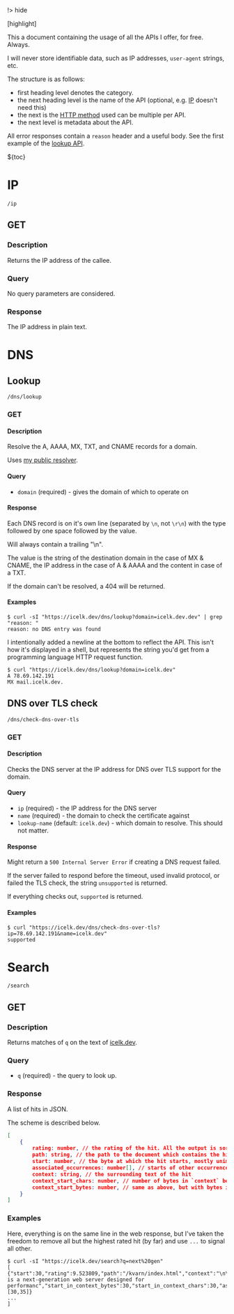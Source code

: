 !> hide

<head>
    <title>API reference | Icelk</title>
    <meta name="permalinks" content="enabled"> <!-- part of JS on icelk.dev & kvarn.org, options: disabled|enabled|not-titles -->
    <meta name="description" content="Documentation for APIs available for free on icelk.dev">
    [highlight]
</head>

This a document containing the usage of all the APIs I offer, for free. Always.

I will never store identifiable data, such as IP addresses, `user-agent` strings, etc.

The structure is as follows:

-   first heading level denotes the category.
-   the next heading level is the name of the API (optional, e.g. [IP](#ip) doesn't need this)
-   the next is the [HTTP method](https://developer.mozilla.org/en-US/docs/Web/HTTP/Methods) used
    can be multiple per API.
-   the next level is metadata about the API.

All error responses contain a `reason` header and a useful body.
See the first example of the [lookup API](#lookup).

${toc}

# IP

`/ip`

## GET

### Description

Returns the IP address of the callee.

### Query

No query parameters are considered.

### Response

The IP address in plain text.

# DNS

## Lookup

`/dns/lookup`

### GET

#### Description

Resolve the A, AAAA, MX, TXT, and CNAME records for a domain.

Uses [my public resolver](/dns/).

#### Query

-   `domain` (required) - gives the domain of which to operate on

#### Response

Each DNS record is on it's own line (separated by `\n`, not `\r\n`)
with the type followed by one space followed by the value.

Will always contain a trailing "\n".

The value is the string of the destination domain in the case of MX & CNAME,
the IP address in the case of A & AAAA
and the content in case of a TXT.

If the domain can't be resolved, a 404 will be returned.

#### Examples

```shell
$ curl -sI "https://icelk.dev/dns/lookup?domain=icelk.dev.dev" | grep "reason: "
reason: no DNS entry was found
```

I intentionally added a newline at the bottom to reflect the API.
This isn't how it's displayed in a shell, but represents the string you'd get from a programming language HTTP request function.

```shell
$ curl "https://icelk.dev/dns/lookup?domain=icelk.dev"
A 78.69.142.191
MX mail.icelk.dev.

```

## DNS over TLS check

`/dns/check-dns-over-tls`

### GET

#### Description

Checks the DNS server at the IP address for DNS over TLS support for the domain.

#### Query

-   `ip` (required) - the IP address for the DNS server
-   `name` (required) - the domain to check the certificate against
-   `lookup-name` (default: `icelk.dev`) - which domain to resolve. This should not matter.

#### Response

Might return a `500 Internal Server Error` if creating a DNS request failed.

If the server failed to respond before the timeout,
used invalid protocol, or
failed the TLS check, the string `unsupported` is returned.

If everything checks out, `supported` is returned.

#### Examples

```shell
$ curl "https://icelk.dev/dns/check-dns-over-tls?ip=78.69.142.191&name=icelk.dev"
supported
```

# Search

`/search`

## GET

### Description

Returns matches of `q` on the text of [icelk.dev](https://icelk.dev).

### Query

-   `q` (required) - the query to look up.

### Response

A list of hits in JSON.

The scheme is described below.

```json
[
    {
        rating: number, // the rating of the hit. All the output is sorted according to this.
        path: string, // the path to the document which contains the hit.
        start: number, // the byte at which the hit starts, mostly unimportant, as a different representation to the HTML is used when querying.
        associated_occurrences: number[], // starts of other occurrences which are required for this query. Mostly unimportant for the same reasons as `start`.
        context: string, // the surrounding text of the hit
        context_start_chars: number, // number of bytes in `context` before hit.
        context_start_bytes: number, // same as above, but with bytes instead. `context.get(context_start_bytes..)` is guaranteed to split on a valid UTF-8 codepoint. Though, don't trust a external web API!
    }
]
```

### Examples

Here, everything is on the same line in the web response, but I've taken the freedom to remove all but the highest rated hit (by far) and use `...` to signal all other.

```
$ curl -sI "https://icelk.dev/search?q=next%20gen"
[
{"start":30,"rating":9.523809,"path":"/kvarn/index.html","context":"\n\n\n\n\n\nKvarn\n\n\n\n\n\n\n\nKvarn is a next-generation web server designed for performanc","start_in_context_bytes":30,"start_in_context_chars":30,"associated_occurrences":[30,35]}
...
]
```
